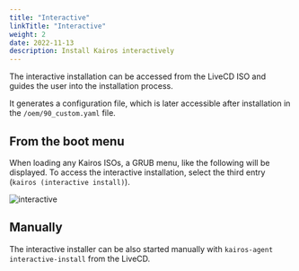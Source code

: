 ```yaml
---
title: "Interactive"
linkTitle: "Interactive"
weight: 2
date: 2022-11-13
description: Install Kairos interactively
---
```


The interactive installation can be accessed from the LiveCD ISO and guides the user into the installation process.

It generates a configuration file, which is later accessible after installation in the `/oem/90_custom.yaml` file.

## From the boot menu

When loading any Kairos ISOs, a GRUB menu, like the following will be displayed. To access the interactive installation, select the third entry (`kairos (interactive install)`).

![interactive](https://user-images.githubusercontent.com/2420543/189219819-6b16d13d-c409-4b9b-889b-12792f800a08.gif)

## Manually

The interactive installer can be also started manually with `kairos-agent interactive-install` from the LiveCD.
